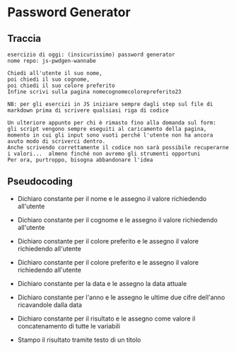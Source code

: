 # Password Generator

## Traccia

```plaintext
esercizio di oggi: (insicurissimo) password generator
nome repo: js-pwdgen-wannabe

Chiedi all'utente il suo nome,
poi chiedi il suo cognome,
poi chiedi il suo colore preferito
Infine scrivi sulla pagina nomecognomecolorepreferito23

NB: per gli esercizi in JS iniziare sempre dagli step sul file di markdown prima di scrivere qualsiasi riga di codice

Un ulteriore appunto per chi è rimasto fino alla domanda sul form:
gli script vengono sempre eseguiti al caricamento della pagina, momento in cui gli input sono vuoti perché l'utente non ha ancora avuto modo di scriverci dentro.
Anche scrivendo correttamente il codice non sarà possibile recuperarne i valori...  almeno finché non avremo gli strumenti opportuni
Per ora, purtroppo, bisogna abbandonare l'idea
```

## Pseudocoding

- Dichiaro constante per il nome e le assegno il valore richiedendo all'utente

- Dichiaro constante per il cognome e le assegno il valore richiedendo all'utente

- Dichiaro constante per il colore preferito e le assegno il valore richiedendo all'utente

- Dichiaro constante per il colore preferito e le assegno il valore richiedendo all'utente

- Dichiaro constante per la data e le assegno la data attuale

- Dichiaro constante per l'anno e le assegno le ultime due cifre dell'anno ricavandole dalla data

- Dichiaro constante per il risultato e le assegno come valore il concatenamento di tutte le variabili

- Stampo il risultato tramite testo di un titolo
